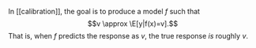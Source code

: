 
In [[calibration]], the goal is to produce a model $f$ such that 
$$v \approx \E[y|f(x)=v].$$
That is, when $f$ predicts the response as $v$, the true response _is_ roughly $v$. 